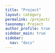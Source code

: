 ```yaml
---
title: "Project"
layout: category
permalink: /project/
taxonomy: Project
author_profile: true
sidebar_main: true
sidebar:
  nav: "docs"
---
```

